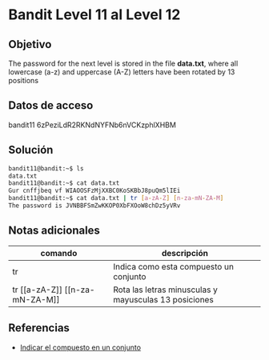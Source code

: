 
# Bandit Level 11 al Level 12

## Objetivo
The password for the next level is stored in the file **data.txt**, where all lowercase (a-z) and uppercase (A-Z) letters have been rotated by 13 positions

## Datos de acceso
bandit11
6zPeziLdR2RKNdNYFNb6nVCKzphlXHBM

## Solución
```bash
bandit11@bandit:~$ ls
data.txt
bandit11@bandit:~$ cat data.txt
Gur cnffjbeq vf WIAOOSFzMjXXBC0KoSKBbJ8puQm5lIEi
bandit11@bandit:~$ cat data.txt | tr [a-zA-Z] [n-za-mN-ZA-M]
The password is JVNBBFSmZwKKOP0XbFXOoW8chDz5yVRv
```

## Notas adicionales
| comando | descripción |
| ------ | ------ |
| tr | Indica como esta compuesto un conjunto |
| tr [[a-zA-Z]] [[n-za-mN-ZA-M]] | Rota las letras minusculas y mayusculas 13 posiciones |

## Referencias
- [Indicar el compuesto en un conjunto](https://es.wikipedia.org/wiki/Tr_(Unix)#:~:text=El%20comando%20tr%20permite%20al,a%20la%20hora%20de%20definirlos.)